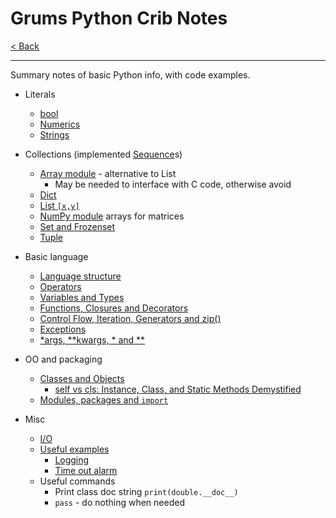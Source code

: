 # Grums Python Crib Notes <!-- omit in toc -->

[< Back](../../README.md)

---

Summary notes of basic Python info, with code examples.

- Literals
  - [bool](./Python_crib_notes-Lit_bool.md)
  - [Numerics](./Python_crib_notes-Lit_numerics.md)
  - [Strings](./Python_crib_notes-Lit_string.md)

- Collections (implemented [Sequence](./Python_crib_notes-Lit_sequence.md)s)
  - [Array module](https://www.programiz.com/python-programming/array) - alternative to List
    - May be needed to interface with C code, otherwise avoid
  - [Dict](./Python_crib_notes-Lit_dict.md)
  - [List `[x,y]`](./Python_crib_notes-Lit_list.md)
  - [NumPy module](https://www.programiz.com/python-programming/matrix) arrays for matrices
  - [Set and Frozenset](./Python_crib_notes-Lit_.md)
  - [Tuple](./Python_crib_notes-Lit_tuple.md)

- Basic language
  - [Language structure](./Python_crib_notes-Python.org_Language_reference_v3.7.md)
  - [Operators](./Python_crib_notes-Operators.md)
  - [Variables and Types](./Python_crib_notes-Variables_and_Types.md)
  - [Functions, Closures and Decorators](./Python_crib_notes-Functions_Closures_and_Decorators.md)
  - [Control Flow, Iteration, Generators and zip()](./Python_crib_notes-Control_flow_and_Iteration.md)
  - [Exceptions](./Python_crib_notes-Exceptions.md)
  - [\*args, \*\*kwargs, \* and \*\*](./Python_crib_notes-args_and_kwargs.md)

- OO and packaging
  - [Classes and Objects](./Python_crib_notes-Classes_and_Objects.md)
    - [self vs cls: Instance, Class, and Static Methods Demystified](./Python_crib_notes-self_vs_cls.py)
  - [Modules, packages and `import`](./Python_crib_notes-Modules_packages_and_import.md)

- Misc
  - [I/O](./Python_crib_notes-I_O.md)
  - [Useful examples](./Python_crib_notes-Misc_useful_examples.md)
    - [Logging](./Python_crib_notes-Misc_useful_examples.md#logging)
    - [Time out alarm](./Python_crib_notes-Misc_useful_examples.md#time-out-alarm)
  - Useful commands
    - Print class doc string `print(double.__doc__)`
    - `pass` - do nothing when needed
